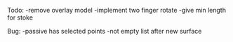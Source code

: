 Todo:
-remove overlay model
-implement two finger rotate
-give min length for stoke

Bug:
-passive has selected points
-not empty list after new surface


